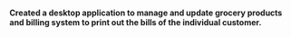 <h4>Created a desktop application to manage and update grocery products and billing system to print out the bills of the individual customer. </h4> 
